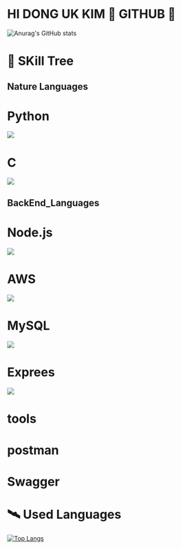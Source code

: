#  HI DONG UK KIM 🌟 GITHUB 🌟



![Anurag's GitHub stats](https://github-readme-stats.vercel.app/api?username=UnivDonguk22&theme=blue-green)

# 🚀 SKill Tree
## Nature Languages
# Python
<img src="https://img.shields.io/badge/Python-3766AB?style=flat-square&logo=Python&logoColor=white"/>

# C
<img src="https://img.shields.io/badge/C-A8B9CC?style=flat-square&logo=C&logoColor=white"/>

## BackEnd_Languages
# Node.js
<img src="https://img.shields.io/badge/Node.js-339933?style=flat-square&logo=Node.js&logoColor=white"/>

# AWS
<img src="https://img.shields.io/badge/AWS-ff7f00?style=flat-square&logo=Amazon AWS&logoColor=white"/>

# MySQL
<img src="https://img.shields.io/badge/MySQL-4479A1?style=flat-square&logo=MySQL&logoColor=white"/>

# Exprees
<img src="https://img.shields.io/badge/Express-000000?style=flat-square&logo=Express&logoColor=white"/>

# tools

# postman
# Swagger


# 🛰 Used Languages
[![Top Langs](https://github-readme-stats.vercel.app/api/top-langs/?username=UnivDonguk22&layout=compact&theme=vision-friendly-dark&langs_count=3)](https://github.com/anuraghazra/github-readme-stats)
